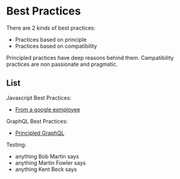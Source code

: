 # Best Practices

There are 2 kinds of best practices:
- Practices based on principle
- Practices based on compatibility

Principled practices have deep reasons behind them. Campatibility practices are non passionate and pragmatic.


## List
Javascript Best Practices:
- [From a google exmployee](https://github.com/ryanmcdermott/clean-code-javascript)

GraphQL Best Practices:
- [Principled GraphQL](https://principledgraphql.com/)

Testing:
- anything Bob Martin says
- anything Martin Fowler says
- anything Kent Beck says
